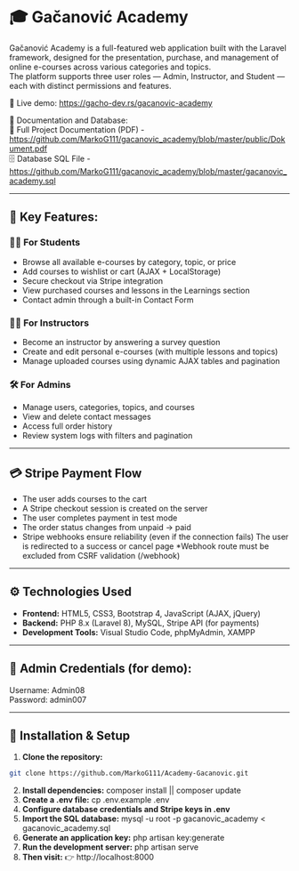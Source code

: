 # 🎓 Gačanović Academy 
Gačanović Academy is a full-featured web application built with the Laravel framework, designed for the presentation, purchase, and management of online e-courses across various categories and topics. <br/>
The platform supports three user roles — Admin, Instructor, and Student — each with distinct permissions and features.

🔗 Live demo: https://gacho-dev.rs/gacanovic-academy

📄 Documentation and Database: <br/>
📘 Full Project Documentation (PDF) - https://github.com/MarkoG111/gacanovic_academy/blob/master/public/Dokument.pdf <br/>
🗄️ Database SQL File - https://github.com/MarkoG111/gacanovic_academy/blob/master/gacanovic_academy.sql

---

## 🧩 Key Features:
### 👨‍🎓 For Students
- Browse all available e-courses by category, topic, or price
- Add courses to wishlist or cart (AJAX + LocalStorage) 
- Secure checkout via Stripe integration 
- View purchased courses and lessons in the Learnings section 
- Contact admin through a built-in Contact Form 

### 👨‍🏫 For Instructors
- Become an instructor by answering a survey question
- Create and edit personal e-courses (with multiple lessons and topics) 
- Manage uploaded courses using dynamic AJAX tables and pagination

### 🛠️ For Admins 
- Manage users, categories, topics, and courses 
- View and delete contact messages 
- Access full order history 
- Review system logs with filters and pagination 

---

## 💳 Stripe Payment Flow 
- The user adds courses to the cart
- A Stripe checkout session is created on the server 
- The user completes payment in test mode 
- The order status changes from unpaid → paid 
- Stripe webhooks ensure reliability (even if the connection fails)
The user is redirected to a success or cancel page
*Webhook route must be excluded from CSRF validation (/webhook) 

---

## ⚙️ Technologies Used 
- <b>Frontend:</b> HTML5, CSS3, Bootstrap 4, JavaScript (AJAX, jQuery) 
- <b>Backend:</b> PHP 8.x (Laravel 8), MySQL, Stripe API (for payments)
- <b>Development Tools:</b> Visual Studio Code, phpMyAdmin, XAMPP 

---

## 🔐 Admin Credentials (for demo): <br/>
Username: Admin08 <br/>
Password: admin007

---

## 🧰 Installation & Setup 
1. <b>Clone the repository:</b> 
```bash 
git clone https://github.com/MarkoG111/Academy-Gacanovic.git 
```
2. <b>Install dependencies:</b> composer install || composer update 
3. <b>Create a .env file:</b> cp .env.example .env 
4. <b>Configure database credentials and Stripe keys in .env</b> 
5. <b>Import the SQL database:</b> mysql -u root -p gacanovic_academy < gacanovic_academy.sql
6. <b>Generate an application key:</b> php artisan key:generate 
7. <b>Run the development server:</b> php artisan serve 
8. <b>Then visit:</b> 👉 http://localhost:8000
